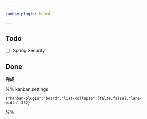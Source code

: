```yaml
---

kanban-plugin: board

---
```


## Todo

- [ ] Spring Security


## Done

**完成**




%% kanban:settings
```
{"kanban-plugin":"board","list-collapse":[false,false],"lane-width":332}
```
%%